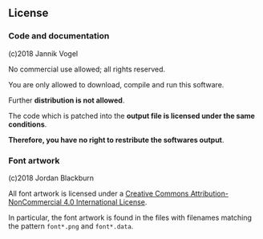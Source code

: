 ## License


### Code and documentation

(c)2018 Jannik Vogel


No commercial use allowed; all rights reserved.

You are only allowed to download, compile and run this software.

Further **distribution is not allowed**.

The code which is patched into the **output file is licensed under the same conditions**.

**Therefore, you have no right to restribute the softwares output**.


### Font artwork

(c)2018 Jordan Blackburn


All font artwork is licensed under a [Creative Commons Attribution-NonCommercial 4.0 International License](http://creativecommons.org/licenses/by-nc/4.0/).

In particular, the font artwork is found in the files with filenames matching the pattern `font*.png` and `font*.data`.
